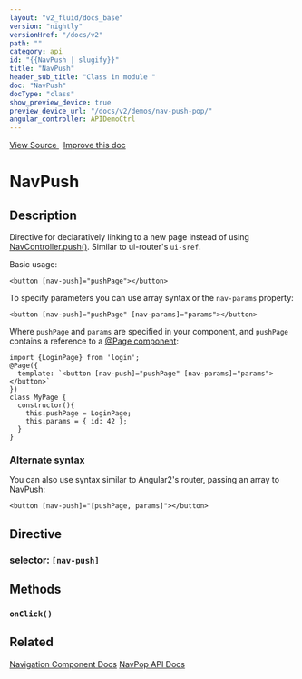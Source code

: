 ```yaml
---
layout: "v2_fluid/docs_base"
version: "nightly"
versionHref: "/docs/v2"
path: ""
category: api
id: "{{NavPush | slugify}}"
title: "NavPush"
header_sub_title: "Class in module "
doc: "NavPush"
docType: "class"
show_preview_device: true
preview_device_url: "/docs/v2/demos/nav-push-pop/"
angular_controller: APIDemoCtrl 
---
```





<div class="improve-docs">
  <a href='http://github.com/driftyco/ionic2/tree/master/ionic/components/nav/nav-push.ts#L2'>
    View Source
  </a>
  &nbsp;
  <a href='http://github.com/driftyco/ionic2/edit/master/ionic/components/nav/nav-push.ts#L2'>
    Improve this doc
  </a>

</div>




<h1 class="api-title">


NavPush






</h1>






<h2>Description</h2>

<p>Directive for declaratively linking to a new page instead of using
<a href="../NavController/#push">NavController.push()</a>. Similar to ui-router&#39;s <code>ui-sref</code>.</p>
<p>Basic usage:</p>
<pre><code class="lang-html">&lt;button [nav-push]=&quot;pushPage&quot;&gt;&lt;/button&gt;
</code></pre>
<p>To specify parameters you can use array syntax or the <code>nav-params</code> property:</p>
<pre><code class="lang-html">&lt;button [nav-push]=&quot;pushPage&quot; [nav-params]=&quot;params&quot;&gt;&lt;/button&gt;
</code></pre>
<p>Where <code>pushPage</code> and <code>params</code> are specified in your component, and <code>pushPage</code>
contains a reference to a <a href="../../../config/Page/">@Page component</a>:</p>
<pre><code class="lang-ts">import {LoginPage} from &#39;login&#39;;
@Page({
  template: `&lt;button [nav-push]=&quot;pushPage&quot; [nav-params]=&quot;params&quot;&gt;&lt;/button&gt;`
})
class MyPage {
  constructor(){
    this.pushPage = LoginPage;
    this.params = { id: 42 };
  }
}
</code></pre>
<h3 id="alternate-syntax">Alternate syntax</h3>
<p>You can also use syntax similar to Angular2&#39;s router, passing an array to
NavPush:</p>
<pre><code class="lang-html">&lt;button [nav-push]=&quot;[pushPage, params]&quot;&gt;&lt;/button&gt;
</code></pre>


<h2>Directive</h2>
<h3>selector: <code>[nav-push]</code></h3>





<h2>Methods</h2>

<div id="onClick"></div>

<h3>
<code>onClick()</code>

</h3>












<h2>Related</h2>

<a href='/docs/v2/components#navigation'>Navigation Component Docs</a>
<a href='../NavPop'>NavPop API Docs</a><!-- end content block -->


<!-- end body block -->


